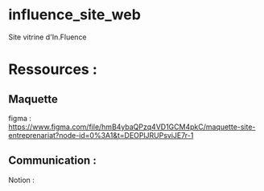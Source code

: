 # influence_site_web

Site vitrine d'In.Fluence

# Ressources : 

## Maquette
figma : https://www.figma.com/file/hmB4ybaQPzq4VD1GCM4pkC/maquette-site-entreprenariat?node-id=0%3A1&t=DEOPlJRUPsviJE7r-1

## Communication : 

Notion : 
